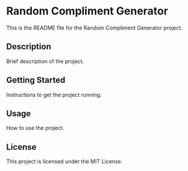 # Random Compliment Generator

This is the README file for the Random Compliment Generator project.

## Description

Brief description of the project.

## Getting Started

Instructions to get the project running.

## Usage

How to use the project.

## License

This project is licensed under the MIT License.